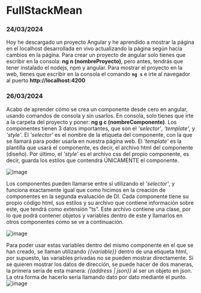 # FullStackMean
### 24/03/2024
Hoy he descargado un proyecto Angular y he aprendido a mostrar la página en el localhost desarrollada en vivo actualizando la página según hacía cambios en la página. Para crear un proyecto de angular solo tienes que escribir en la consola: **ng n (nombreProyecto)**, pero antes, tendrás que tener instalado el nodejs, npm y angular.
Para mostrar el proyecto en la web, tienes que escribir en la consola el comando **`ng s`** e irte al navegador al puerto **http://localhost:4200**

### 26/03/2024
Acabo de aprender cómo se crea un componente desde cero en angular, usando comandos de consola y sin usarlos. En consola, solo tienes que irte a la carpeta del proyecto y poner: **ng g c (nombreComponente)**.
Los componentes tienen 3 datos importantes, que son el *'selector'*, *'template'*, y *'style'*. El *'selector'* es el nombre de la etiqueta del componente, con la que se llamará para poder usarla en nuestra página web. El *'template'* es la plantilla que usará el componente, es decir, el archivo html del componente (diseño). Por último, el *'style'* es el archivo css del propio componente, es decir, guarda los estilos que contendrá ÚNICAMENTE el componente.

![image](https://github.com/Papilla/FullStackMEAN/assets/50876042/d422314c-8184-4aa8-a926-b68cb554515b)

Los componentes pueden llamarse entre sí utilizando el *'selector'*, y funciona exactamente igual que como hicimos en la creación de componentes en la segunda evaluación de DI. Cada componente tiene su propio código html, sus estilos y su archivo que contiene información sobre este, que tendrá como extensión "ts". Este archivo contiene una clase, por lo que podrá contener objetos y variables dentro de este y llamarlos en otros componentes como se ve a continuación.

![image](https://github.com/Papilla/FullStackMEAN/assets/50876042/e8e405d8-4f6c-431e-9b1a-032fad891b5f)
 
Para poder usar estas variables dentro del mismo componente en el que se han creado, se llaman utilizando *{{variable}}* dentro de una etiqueta html, por supuesto, las variables privadas no se pueden mostrar directamente.
Si se quieren mostrar los datos de dirección, se puede hacer de dos maneras, la primera sería de esta manera: *{{address | json}}* al ser un objeto en json. La otra forma de hacerlo sería llamando dato por dato mediante el punto.
![image](https://github.com/Papilla/FullStackMEAN/assets/50876042/17dbe041-0e9b-4cbd-9546-cdb926e75b26)
